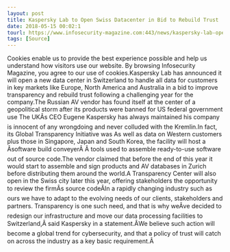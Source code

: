```yaml
---
layout: post
title: Kaspersky Lab to Open Swiss Datacenter in Bid to Rebuild Trust
date: 2018-05-15 00:02:1
tourl: https://www.infosecurity-magazine.com:443/news/kaspersky-lab-open-swiss/
tags: [Source]
---
```

Cookies enable us to provide the best experience possible and help us understand how visitors use our website. By browsing Infosecurity Magazine, you agree to our use of cookies.Kaspersky Lab has announced it will open a new data center in Switzerland to handle all data for customers in key markets like Europe, North America and Australia in a bid to improve transparency and rebuild trust following a challenging year for the company.The Russian AV vendor has found itself at the center of a geopolitical storm after its products were banned for US federal government use The UKÂs CEO Eugene Kaspersky has always maintained his company is innocent of any wrongdoing and never colluded with the Kremlin.In fact, its Global Transparency Initiative was As well as data on Western customers plus those in Singapore, Japan and South Korea, the facility will host a Âsoftware build conveyerÂ Â tools used to assemble ready-to-use software out of source code.The vendor claimed that before the end of this year it would start to assemble and sign products and AV databases in Zurich before distributing them around the world.A Transparency Center will also open in the Swiss city later this year, offering stakeholders the opportunity to review the firmÂs source codeÂIn a rapidly changing industry such as ours we have to adapt to the evolving needs of our clients, stakeholders and partners. Transparency is one such need, and that is why weÂve decided to redesign our infrastructure and move our data processing facilities to Switzerland,Â said Kaspersky in a statement.ÂWe believe such action will become a global trend for cybersecurity, and that a policy of trust will catch on across the industry as a key basic requirement.Â